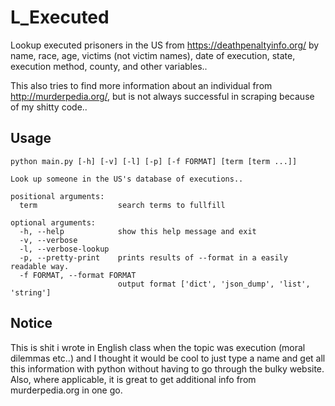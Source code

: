 # L_Executed
Lookup executed prisoners in the US from https://deathpenaltyinfo.org/ by 
name, 
race, 
age, 
victims (not victim names), 
date of execution, 
state, 
execution method, 
county, 
and other variables.. 

This also tries to find more information about an individual from http://murderpedia.org/, 
but is not always successful in scraping because of my shitty code..

## Usage
```
python main.py [-h] [-v] [-l] [-p] [-f FORMAT] [term [term ...]]

Look up someone in the US's database of executions..

positional arguments:
  term                  search terms to fullfill

optional arguments:
  -h, --help            show this help message and exit
  -v, --verbose
  -l, --verbose-lookup
  -p, --pretty-print    prints results of --format in a easily readable way.
  -f FORMAT, --format FORMAT
                        output format ['dict', 'json_dump', 'list', 'string']
```

## Notice
This is shit i wrote in English class when the topic was execution (moral dilemmas etc..) 
and I thought it would be cool to just type a name and get all this information with python
without having to go through the bulky website. Also, where applicable, it is great to get additional info 
from murderpedia.org in one go.

